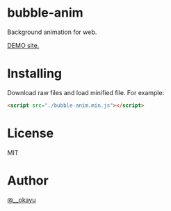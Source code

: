 # bubble-anim
Background animation for web.

[DEMO site.](https://okayumoka.github.io/bubble-anim/)

# Installing

Download raw files and load minified file. For example:

```html
<script src="./bubble-anim.min.js"></script>
```



# License
MIT


# Author
[@__okayu](https://twitter.com/__okayu)


